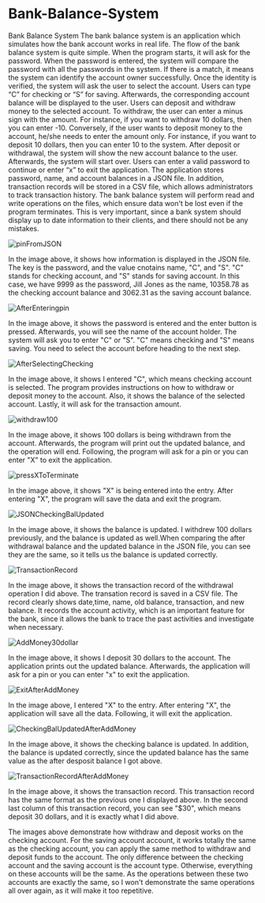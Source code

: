# Bank-Balance-System


Bank Balance System
The bank balance system is an application which simulates how the bank account works in real life.
The flow of the bank balance system is quite simple. When the program starts, it will ask for the password. When the password is entered, the system will compare the password with all the passwords in the system. If there is a match, it means the system can identify the account owner successfully.
Once the identity is verified, the system will ask the user to select the account. Users can type “C” for checking or “S” for saving. Afterwards, the corresponding account balance will be displayed to the user.
Users can deposit and withdraw money to the selected account. To withdraw, the user can enter a minus sign with the amount. For instance, if you want to withdraw 10 dollars, then you can enter -10. Conversely, if the user wants to deposit money to the account, he/she needs to enter the amount only. For instance, if you want to deposit 10 dollars, then you can enter 10 to the system. 
After deposit or withdrawal, the system will show the new account balance to the user. Afterwards, the system will start over. Users can enter a valid password to continue or enter “x” to exit the application.
The application stores password, name, and account balances in a JSON file. In addition, transaction records will be stored in a CSV file, which allows administrators to track transaction history. The bank balance system will perform read and write operations on the files, which ensure data won't be lost even if the program terminates. This is very important, since a bank system should display up to date information to their clients, and there should not be any mistakes.


![pinFromJSON](https://github.com/jefjefhui/Bank-Balance-System/assets/73283123/3161db5f-8b9e-43e0-afd2-231106b22043)

In the image above, it shows how information is displayed in the JSON file. The key is the password, and the value cnotains name, "C", and "S". "C" stands for checking account, and "S" stands for saving account. In this case, we have 9999 as the password, Jill Jones as the name, 10358.78 as the checking account balance and 3062.31 as the saving account balance.


![AfterEnteringpin](https://github.com/jefjefhui/Bank-Balance-System/assets/73283123/b8d8cd24-da5c-4018-b913-5cf8d85a5f98)

In the image above, it shows the password is entered and the enter button is pressed. Afterwards, you will see the name of the account holder. The system will ask you to enter "C" or "S". "C" means checking and "S" means saving. You need to select the account before heading to the next step.


![AfterSelectingChecking](https://github.com/jefjefhui/Bank-Balance-System/assets/73283123/772e193d-1195-4e69-99b1-129f3f942feb)

In the image above, it shows I entered "C", which means checking account is selected. The program provides instructions on how to withdraw or deposit money to the account. Also, it shows the balance of the selected account. Lastly, it will ask for the transaction amount.


![withdraw100](https://github.com/jefjefhui/Bank-Balance-System/assets/73283123/7cecd398-1dcd-4026-bf1a-92f4f8e94d19)

In the image above, it shows 100 dollars is being withdrawn from the account. Afterwards, the program will print out the updated balance, and the operation will end. Following, the program will ask for a pin or you can enter "X" to exit the application.


![pressXToTerminate](https://github.com/jefjefhui/Bank-Balance-System/assets/73283123/a7b14176-9832-4141-a774-3a5c94ba3a33)

In the image above, it shows "X" is being entered into the entry. After entering "X", the program will save the data and exit the program.


![JSONCheckingBalUpdated](https://github.com/jefjefhui/Bank-Balance-System/assets/73283123/1a078f6a-17e3-4594-b396-8385a0e62470)

In the image above, it shows the balance is updated. I withdrew 100 dollars previously, and the balance is updated as well.When comparing the after withdrawal balance and the updated balance in the JSON file, you can see they are the same, so it tells us the balance is updated correctly.


![TransactionRecord](https://github.com/jefjefhui/Bank-Balance-System/assets/73283123/b66902fd-721a-4956-9c24-a4bf5c46c9f5)

In the image above, it shows the transaction record of the withdrawal operation I did above. The transation record is saved in a CSV file. The record clearly shows date,time, name, old balance, transaction, and new balance. It records the account activity, which is an important feature for the bank, since it allows the bank to trace the past activities and investigate when necessary.


![AddMoney30dollar](https://github.com/jefjefhui/Bank-Balance-System/assets/73283123/7f26f727-01ab-4f89-887d-495c8f44778b)

In the image above, it shows I deposit 30 dollars to the account. The application prints out the updated balance. Afterwards, the application will ask for a pin or you can enter "x" to exit the application.


![ExitAfterAddMoney](https://github.com/jefjefhui/Bank-Balance-System/assets/73283123/adf26f4f-f1ec-4b63-a3b1-1ee58b17b3dc)

In the image above, I entered "X" to the entry. After entering "X", the application will save all the data. Following, it will exit the application.


![CheckingBalUpdatedAfterAddMoney](https://github.com/jefjefhui/Bank-Balance-System/assets/73283123/3669401f-0b02-4377-b2db-39ba3df6eac9)

In the image above, it shows the checking balance is updated. In addition, the balance is updated correctly, since the updated balance has the same value as the after desposit balance I got above.


![TransactionRecordAfterAddMoney](https://github.com/jefjefhui/Bank-Balance-System/assets/73283123/188a987c-2177-4447-b2ae-435bdfa4513d)

In the image above, it shows the transaction record. This transaction record has the same format as the previous one I displayed above. In the second last column of this transaction record, you can see "$30", which means deposit 30 dollars, and it is exactly what I did above.


The images above demonstrate how withdraw and deposit works on the checking account. For the saving account account, it works totally the same as the checking account, you can apply the same method to withdraw and deposit funds to the account. The only difference between the checking account and the saving account is the account type. Otherwise, everything on these accounts will be the same. As the operations between these two accounts are exactly the same, so I won't demonstrate the same operations all over again, as it will make it too repetitive.

